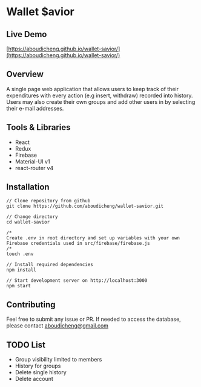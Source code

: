 # Wallet $avior

## Live Demo
[https://aboudicheng.github.io/wallet-savior/](https://aboudicheng.github.io/wallet-savior/)

## Overview

A single page web application that allows users to keep track of their expenditures with every action (e.g insert, withdraw) recorded into history. Users may also create their own groups and add other users in by selecting their e-mail addresses.

## Tools & Libraries

* React
* Redux
* Firebase
* Material-UI v1
* react-router v4

## Installation
```
// Clone repository from github
git clone https://github.com/aboudicheng/wallet-savior.git

// Change directory
cd wallet-savior

/*
Create .env in root directory and set up variables with your own
Firebase credentials used in src/firebase/firebase.js
/*
touch .env

// Install required dependencies
npm install

// Start development server on http://localhost:3000
npm start
```

## Contributing
Feel free to submit any issue or PR. If needed to access the database, please contact [aboudicheng@gmail.com](mailto:aboudicheng@gmail.com)

## TODO List

* Group visibility limited to members
* History for groups
* Delete single history
* Delete account

